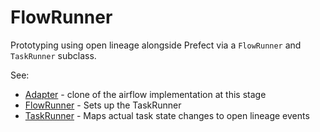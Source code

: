 # FlowRunner

Prototyping using open lineage alongside Prefect via a `FlowRunner` and `TaskRunner` subclass.

See:
- [Adapter](https://github.com/limx0/caching_flow_runner/blob/open_lineage/caching_flow_runner/adapter.py) - clone of the airflow implementation at this stage
- [FlowRunner](https://github.com/limx0/caching_flow_runner/blob/open_lineage/caching_flow_runner/flow_runner.py) - Sets up the TaskRunner 
- [TaskRunner](https://github.com/limx0/caching_flow_runner/blob/open_lineage/caching_flow_runner/task_runner.py) - Maps actual task state changes to open lineage events 
